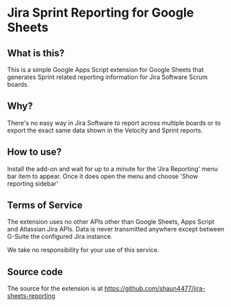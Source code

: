 # Jira Sprint Reporting for Google Sheets

## What is this?

This is a simple Google Apps Script extension for Google Sheets that generates Sprint related reporting information for Jira Software Scrum boards. 

## Why?

There's no easy way in Jira Software to report across multiple boards or to export the exact same data shown in the Velocity and Sprint reports. 

## How to use? 

Install the add-on and wait for up to a minute for the 'Jira Reporting' menu bar item to appear. Once it does open the menu and choose 'Show reporting sidebar'

## Terms of Service

The extension uses no other APIs other than Google Sheets, Apps Script and Atlassian Jira APIs. Data is never transmitted anywhere except between G-Suite the configured Jira instance. 

We take no responsibility for your use of this service. 

## Source code

The source for the extension is at https://github.com/shaun4477/jira-sheets-reporting


